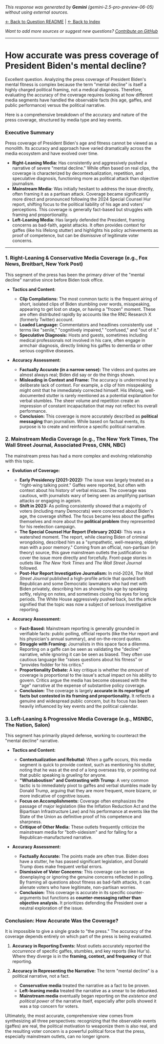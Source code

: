 <!-- 
Generated by: gemini
Model: gemini-2.5-pro-preview-06-05
Prompt type: default
Generated at: 2025-06-10T20:30:56.005218
-->

*This response was generated by **Gemini** (gemini-2.5-pro-preview-06-05) without using external sources.*

[← Back to Question README](README.md) | [← Back to Index](../README.md)

*Want to add more sources or suggest new questions? [Contribute on GitHub](https://github.com/justinwest/SuggestedSources)*

---

# How accurate was press coverage of President Biden's mental decline?

Excellent question. Analyzing the press coverage of President Biden's mental fitness is complex because the term "mental decline" is itself a highly charged political framing, not a medical diagnosis. Therefore, evaluating the accuracy of the coverage requires looking at how different media segments have handled the observable facts (his age, gaffes, and public performance) versus the political narrative.

Here is a comprehensive breakdown of the accuracy and nature of the press coverage, structured by media type and key events.

### Executive Summary

Press coverage of President Biden's age and fitness cannot be viewed as a monolith. Its accuracy and approach have varied dramatically across the media ecosystem and have evolved over time.

*   **Right-Leaning Media:** Has consistently and aggressively pushed a narrative of severe "mental decline." While often based on real clips, the coverage is characterized by decontextualization, repetition, and speculative diagnosis, functioning more as political attack than objective journalism.
*   **Mainstream Media:** Was initially hesitant to address the issue directly, often framing it as a partisan attack. Coverage became significantly more direct and pronounced following the 2024 Special Counsel Hur report, shifting focus to the political liability of his age and voters' perceptions. This coverage is generally fact-based but struggles with framing and proportionality.
*   **Left-Leaning Media:** Has largely defended the President, framing concerns as bad-faith, ageist attacks. It often provides context for gaffes (like his lifelong stutter) and highlights his policy achievements as proof of competence, but can be dismissive of legitimate voter concerns.

---

### 1. Right-Leaning & Conservative Media Coverage (e.g., Fox News, Breitbart, New York Post)

This segment of the press has been the primary driver of the "mental decline" narrative since before Biden took office.

*   **Tactics and Content:**
    *   **Clip Compilations:** The most common tactic is the frequent airing of short, isolated clips of Biden stumbling over words, misspeaking, appearing to get lost on stage, or having a "frozen" moment. These are often distributed rapidly by accounts like the RNC Research X (formerly Twitter) account.
    *   **Loaded Language:** Commentators and headlines consistently use terms like "senile," "cognitively impaired," "confused," and "out of it."
    *   **Speculative Diagnosis:** Hosts and guests, sometimes including medical professionals not involved in his care, often engage in armchair diagnosis, directly linking his gaffes to dementia or other serious cognitive diseases.

*   **Accuracy Assessment:**
    *   **Factually Accurate (in a narrow sense):** The videos and quotes are almost always real; Biden did say or do the things shown.
    *   **Misleading in Context and Frame:** The accuracy is undermined by a deliberate lack of context. For example, a clip of him misspeaking might omit that he immediately corrected himself. His lifelong, well-documented stutter is rarely mentioned as a potential explanation for verbal stumbles. The sheer volume and repetition create an impression of constant incapacitation that may not reflect his overall performance.
    *   **Conclusion:** This coverage is more accurately described as **political messaging** than journalism. While based on factual events, its purpose is to create and reinforce a specific political narrative.

### 2. Mainstream Media Coverage (e.g., The New York Times, The Wall Street Journal, Associated Press, CNN, NBC)

The mainstream press has had a more complex and evolving relationship with this topic.

*   **Evolution of Coverage:**
    *   **Early Presidency (2021-2022):** The issue was largely treated as a "right-wing talking point." Gaffes were reported, but often with context about his history of verbal miscues. The coverage was cautious, with journalists wary of being seen as amplifying partisan attacks or engaging in ageism.
    *   **Shift in 2023:** As polling consistently showed that a majority of voters (including many Democrats) were concerned about Biden's age, the coverage shifted. The focus became less about the gaffes themselves and more about the **political problem** they represented for his reelection campaign.
    *   **The Special Counsel Hur Report (February 2024):** This was a watershed moment. The report, while clearing Biden of criminal wrongdoing, described him as a "sympathetic, well-meaning, elderly man with a poor memory." Coming from an official, non-partisan (in theory) source, this gave mainstream outlets the justification to cover the issue more directly and forcefully. Front-page stories in outlets like *The New York Times* and *The Wall Street Journal* followed.
    *   **Post-Hur Report Investigative Journalism:** In mid-2024, *The Wall Street Journal* published a high-profile article that quoted both Republican and some Democratic lawmakers who had met with Biden privately, describing him as showing his age by speaking softly, relying on notes, and sometimes closing his eyes for long periods. The White House aggressively pushed back, but the article signified that the topic was now a subject of serious investigative reporting.

*   **Accuracy Assessment:**
    *   **Fact-Based:** Mainstream reporting is generally grounded in verifiable facts: public polling, official reports (like the Hur report and his physician's annual summary), and on-the-record quotes.
    *   **Struggle with Framing:** Journalists in this space face a dilemma. Reporting on a gaffe can be seen as validating the "decline" narrative, while ignoring it can be seen as biased. They often use cautious language like "raises questions about his fitness" or "provides fodder for his critics."
    *   **Proportionality Debate:** A key critique is whether the *amount* of coverage is proportional to the issue's actual impact on his ability to govern. Critics argue the media has become obsessed with the "age" narrative at the expense of substantive policy coverage.
    *   **Conclusion:** The coverage is largely **accurate in its reporting of facts but contested in its framing and proportionality.** It reflects a genuine and widespread public concern, but its focus has been heavily influenced by key events and the political calendar.

### 3. Left-Leaning & Progressive Media Coverage (e.g., MSNBC, The Nation, Salon)

This segment has primarily played defense, working to counteract the "mental decline" narrative.

*   **Tactics and Content:**
    *   **Contextualization and Rebuttal:** When a gaffe occurs, this media segment is quick to provide context, such as mentioning his stutter, noting that he was at the end of a long overseas trip, or pointing out that public speaking is grueling for anyone.
    *   **"Whataboutism" and Contrasting with Trump:** A very common tactic is to immediately pivot to gaffes and verbal stumbles made by Donald Trump, arguing that they are more frequent, more bizarre, or more indicative of cognitive issues.
    *   **Focus on Accomplishments:** Coverage often emphasizes the passage of major legislation (like the Inflation Reduction Act and the Bipartisan Infrastructure Law) and his performance at events like the State of the Union as definitive proof of his competence and sharpness.
    *   **Critique of Other Media:** These outlets frequently criticize the mainstream media for "both-sidesism" and for falling for a Republican-manufactured narrative.

*   **Accuracy Assessment:**
    *   **Factually Accurate:** The points made are often true. Biden does have a stutter, he has passed significant legislation, and Donald Trump does make frequent verbal errors.
    *   **Dismissive of Voter Concerns:** This coverage can be seen as downplaying or ignoring the genuine concerns reflected in polling. By framing all questions about fitness as bad-faith attacks, it can alienate voters who have legitimate, non-partisan worries.
    *   **Conclusion:** This coverage is accurate in its specific counter-arguments but functions as **counter-messaging rather than objective analysis.** It prioritizes defending the President over a neutral exploration of the issue.

### Conclusion: How Accurate Was the Coverage?

It is impossible to give a single grade to "the press." The accuracy of the coverage depends entirely on which part of the press is being evaluated.

1.  **Accuracy in Reporting Events:** Most outlets accurately reported the *occurrence* of specific gaffes, stumbles, and key reports (like Hur's). Where they diverge is in the **framing, context, and frequency** of that reporting.

2.  **Accuracy in Representing the Narrative:** The term "mental decline" is a political narrative, not a fact.
    *   **Conservative media** treated the narrative as a fact to be proven.
    *   **Left-leaning media** treated the narrative as a smear to be debunked.
    *   **Mainstream media** eventually began reporting on the *existence and political power* of the narrative itself, especially after polls showed it was a top concern for voters.

Ultimately, the most accurate, comprehensive view comes from synthesizing all three perspectives: recognizing that the observable events (gaffes) are real, the political motivation to weaponize them is also real, and the resulting voter concern is a powerful political force that the press, especially mainstream outlets, can no longer ignore.